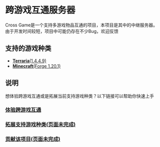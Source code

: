 # 跨游戏互通服务器
Cross Game是一个支持多游戏物品互通的项目，本项目是其中的中继服务器。
<br/>由于开发时间较短，项目中可能仍存在不少Bug，欢迎反馈
## 支持的游戏种类
* [**Terraria**(1.4.4.9)](https://github.com/Aoi-Sora-lan/CrossingMod-Terraria)
* [**Minecraft**(Forge 1.20.1)](https://github.com/Aoi-Sora-lan/CrossingMod-Minecraft)
## 说明
想体验跨游戏互通或是拓展当前支持游戏种类？以下链接可以帮助你快速上手
### [**体验跨游戏互通**]([https://github.com/Aoi-Sora-lan/CrossGameServer/README_FOR_PLAYER.md](https://github.com/Aoi-Sora-lan/CrossGameServer/blob/master/README_FOR_PLAYER.md))

### [**拓展支持游戏种类**(页面未完成)](https://github.com/Aoi-Sora-lan/CrossGameServer/README_FOR_DEVELOPER.md) 

### [**贡献该项目**(页面未完成)](https://github.com/Aoi-Sora-lan/CrossGameServer/README_FOR_CONTRIBUTOR.md)
